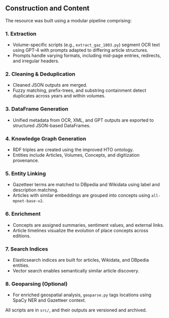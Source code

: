## Construction and Content

The resource was built using a modular pipeline comprising:

### 1. Extraction
- Volume-specific scripts (e.g., `extract_gaz_1803.py`) segment OCR text using GPT-4 with prompts adapted to differing article structures.
- Prompts handle varying formats, including mid-page entries, redirects, and irregular headers.

### 2. Cleaning & Deduplication
- Cleaned JSON outputs are merged.
- Fuzzy matching, prefix-trees, and substring containment detect duplicates across years and within volumes.

### 3. DataFrame Generation
- Unified metadata from OCR, XML, and GPT outputs are exported to structured JSON-based DataFrames.

### 4. Knowledge Graph Generation
- RDF triples are created using the improved HTO ontology.
- Entities include Articles, Volumes, Concepts, and digitization provenance.

### 5. Entity Linking
- Gazetteer terms are matched to DBpedia and Wikidata using label and description matching.
- Articles with similar embeddings are grouped into concepts using `all-mpnet-base-v2`.

### 6. Enrichment
- Concepts are assigned summaries, sentiment values, and external links.
- Article timelines visualize the evolution of place concepts across editions.

### 7. Search Indices
- Elasticsearch indices are built for articles, Wikidata, and DBpedia entities.
- Vector search enables semantically similar article discovery.

### 8. Geoparsing (Optional)
- For enriched geospatial analysis, `geoparse.py` tags locations using SpaCy NER and Gazetteer context.

All scripts are in `src/`, and their outputs are versioned and archived.

